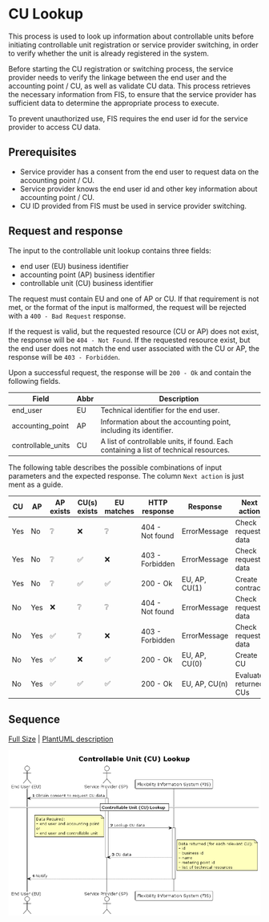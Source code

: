 # CU Lookup

This process is used to look up information about controllable units before
initiating controllable unit registration or service provider switching, in
order to verify whether the unit is already registered in the system.

Before starting the CU registration or switching process, the service provider
needs to verify the linkage between the end user and the accounting point / CU, as
well as validate CU data. This process retrieves the necessary information from
FIS, to ensure that the service provider has sufficient data to determine the
appropriate process to execute.

To prevent unauthorized use, FIS requires the end user id for the service
provider to access CU data.

## Prerequisites

- Service provider has a consent from the end user to request data on the
  accounting point / CU.
- Service provider knows the end user id and other key information about
  accounting point / CU.
- CU ID provided from FIS must be used in service provider switching.

## Request and response

The input to the controllable unit lookup contains three fields:

- end user (EU) business identifier
- accounting point (AP) business identifier
- controllable unit (CU) business identifier

The request must contain EU and one of AP or CU. If that requirement is not met,
or the format of the input is malformed, the request will be rejected with a
`400 - Bad Request` response.

If the request is valid, but the requested resource (CU or AP) does not exist,
the response will be `404 - Not Found`. If the requested resource exist, but the
end user does not match the end user associated with the CU or AP, the response
will be `403 - Forbidden`.

Upon a successful request, the response will be `200 - Ok` and contain the
following fields.

| Field              | Abbr | Description                                                                            |
|--------------------|------|----------------------------------------------------------------------------------------|
| end_user           | EU   | Technical identifier for the end user.                                                 |
| accounting_point   | AP   | Information about the accounting point, including its identifier.                      |
| controllable_units | CU   | A list of controllable units, if found. Each containing a list of technical resources. |

The following table describes the possible combinations of input parameters and
the expected response. The column `Next action` is just ment as a guide.

| CU  | AP  | AP exists | CU(s) exists | EU matches | HTTP response   | Response      | Next action           |
|-----|-----|-----------|--------------|------------|-----------------|---------------|-----------------------|
| Yes | No  | ❔         | ❌            | ❔          | 404 - Not found | ErrorMessage  | Check request data    |
| Yes | No  | ❔         | ✅            | ❌          | 403 - Forbidden | ErrorMessage  | Check request data    |
| Yes | No  | ❔         | ✅            | ✅          | 200 - Ok        | EU, AP, CU(1) | Create contract       |
| No  | Yes | ❌         | ❔            | ❔          | 404 - Not found | ErrorMessage  | Check request data    |
| No  | Yes | ✅         | ❔            | ❌          | 403 - Forbidden | ErrorMessage  | Check request data    |
| No  | Yes | ✅         | ❌            | ✅          | 200 - Ok        | EU, AP, CU(0) | Create CU             |
| No  | Yes | ✅         | ✅            | ✅          | 200 - Ok        | EU, AP, CU(n) | Evaluate returned CUs |

## Sequence

[Full Size](../diagrams/controllable_unit_lookup.png) | [PlantUML description](../diagrams/controllable_unit_lookup.plantuml)

![Controllable Unit Registration](../diagrams/controllable_unit_lookup.png)
